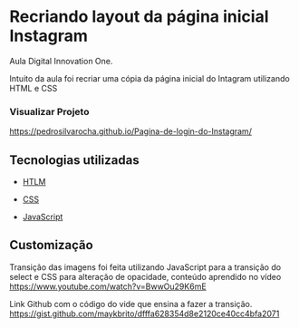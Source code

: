 # Recriando layout da página inicial Instagram

Aula Digital Innovation One.

Intuito da aula foi recriar uma cópia da página inicial do Intagram utilizando HTML e CSS

### Visualizar Projeto

https://pedrosilvarocha.github.io/Pagina-de-login-do-Instagram/

## Tecnologias utilizadas 

* [HTLM](https://developer.mozilla.org/pt-BR/docs/Web/HTML/HTML5)

* [CSS](https://www.w3schools.com/css/)

* [JavaScript](https://developer.mozilla.org/pt-BR/docs/Web/JavaScript)

## Customização

 Transição das imagens foi feita utilizando JavaScript para a transição do select e CSS para alteração de opacidade, conteúdo aprendido no vídeo https://www.youtube.com/watch?v=BwwOu29K6mE

Link Github com o código do vide que ensina a fazer a transição.
https://gist.github.com/maykbrito/dfffa628354d8e2120ce40cc4bfa2071





